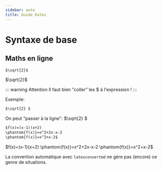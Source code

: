 ```yaml
---
sidebar: auto
title: Guide Katex
---
```


# Syntaxe de base

## Maths en ligne

```md
$\sqrt{2}$
```

$\sqrt{2}$

::: warning Attention
Il faut bien "coller" les $ à l'expression !
:::

Exemple:

``` md
$\sqrt{2} $
```

On peut "passer à la ligne":
$\sqrt{2} $

``` md
$f(x)=(x-1)(x+2)
\phantom{f(x)}=x^2+2x-x-2
\phantom{f(x)}=x^2+x-2$
```

$f(x)=(x-1)(x+2)
\phantom{f(x)}=x^2+2x-x-2
\phantom{f(x)}=x^2+x-2$

La convertion automatique avec `latexconvertmd` ne gère pas (encore) ce genre de situations.